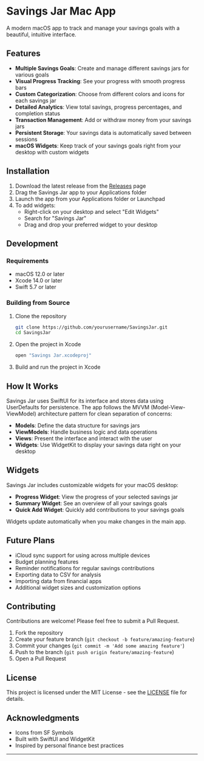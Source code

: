 # Savings Jar Mac App
A modern macOS app to track and manage your savings goals with a beautiful, intuitive interface.

## Features
- **Multiple Savings Goals**: Create and manage different savings jars for various goals
- **Visual Progress Tracking**: See your progress with smooth progress bars
- **Custom Categorization**: Choose from different colors and icons for each savings jar
- **Detailed Analytics**: View total savings, progress percentages, and completion status
- **Transaction Management**: Add or withdraw money from your savings jars
- **Persistent Storage**: Your savings data is automatically saved between sessions
- **macOS Widgets**: Keep track of your savings goals right from your desktop with custom widgets

## Installation
1. Download the latest release from the [Releases](https://github.com/ssullivan06902/SavingsJarMacApp/tree/main/Savings%20Jar/Releases) page
2. Drag the Savings Jar app to your Applications folder
3. Launch the app from your Applications folder or Launchpad
4. To add widgets:
   - Right-click on your desktop and select "Edit Widgets"
   - Search for "Savings Jar"
   - Drag and drop your preferred widget to your desktop

## Development
### Requirements
- macOS 12.0 or later
- Xcode 14.0 or later
- Swift 5.7 or later

### Building from Source
1. Clone the repository
   ```bash
   git clone https://github.com/yourusername/SavingsJar.git
   cd SavingsJar
   ```
2. Open the project in Xcode
   ```bash
   open "Savings Jar.xcodeproj"
   ```
3. Build and run the project in Xcode

## How It Works
Savings Jar uses SwiftUI for its interface and stores data using UserDefaults for persistence. The app follows the MVVM (Model-View-ViewModel) architecture pattern for clean separation of concerns:
- **Models**: Define the data structure for savings jars
- **ViewModels**: Handle business logic and data operations
- **Views**: Present the interface and interact with the user
- **Widgets**: Use WidgetKit to display your savings data right on your desktop

## Widgets
Savings Jar includes customizable widgets for your macOS desktop:
- **Progress Widget**: View the progress of your selected savings jar
- **Summary Widget**: See an overview of all your savings goals
- **Quick Add Widget**: Quickly add contributions to your savings goals

Widgets update automatically when you make changes in the main app.

## Future Plans
- iCloud sync support for using across multiple devices
- Budget planning features
- Reminder notifications for regular savings contributions
- Exporting data to CSV for analysis
- Importing data from financial apps
- Additional widget sizes and customization options

## Contributing
Contributions are welcome! Please feel free to submit a Pull Request.
1. Fork the repository
2. Create your feature branch (`git checkout -b feature/amazing-feature`)
3. Commit your changes (`git commit -m 'Add some amazing feature'`)
4. Push to the branch (`git push origin feature/amazing-feature`)
5. Open a Pull Request

## License
This project is licensed under the MIT License - see the [LICENSE](LICENSE) file for details.

## Acknowledgments
- Icons from SF Symbols
- Built with SwiftUI and WidgetKit
- Inspired by personal finance best practices
---
